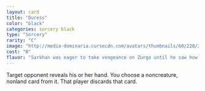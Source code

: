 ```yaml
---
layout: card
title: "Duress"
color: "black"
categories: sorcery black
type: "Sorcery"
rarity: "C"
image: "http://media-dominaria.cursecdn.com/avatars/thumbnails/68/220/200/283/635616659700219893.png"
cost: "B"
flavor: "Sarkhan was eager to take vengeance on Zurgo until he saw how lowly his old foe had become."
---
```


Target opponent reveals his or her hand. You choose a noncreature, nonland card from it. That player discards that card.
